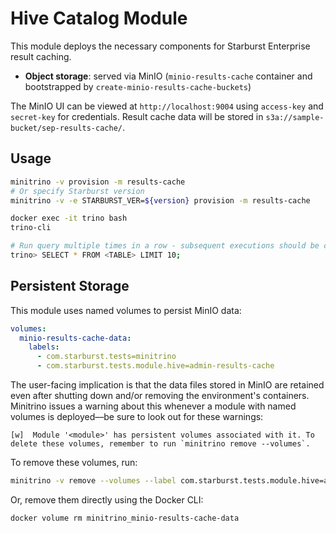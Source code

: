 # Hive Catalog Module

This module deploys the necessary components for Starburst Enterprise result
caching.

- **Object storage**: served via MinIO (`minio-results-cache` container and
  bootstrapped by `create-minio-results-cache-buckets`)

The MinIO UI can be viewed at `http://localhost:9004` using `access-key` and
`secret-key` for credentials. Result cache data will be stored in
`s3a://sample-bucket/sep-results-cache/`.

## Usage

```sh
minitrino -v provision -m results-cache
# Or specify Starburst version
minitrino -v -e STARBURST_VER=${version} provision -m results-cache

docker exec -it trino bash 
trino-cli

# Run query multiple times in a row - subsequent executions should be cached
trino> SELECT * FROM <TABLE> LIMIT 10;
```

## Persistent Storage

This module uses named volumes to persist MinIO data:

```yaml
volumes:
  minio-results-cache-data:
    labels:
      - com.starburst.tests=minitrino
      - com.starburst.tests.module.hive=admin-results-cache
```

The user-facing implication is that the data files stored in MinIO are retained
even after shutting down and/or removing the environment's containers. Minitrino
issues a warning about this whenever a module with named volumes is deployed––be
sure to look out for these warnings:

```log
[w]  Module '<module>' has persistent volumes associated with it. To delete these volumes, remember to run `minitrino remove --volumes`.
```

To remove these volumes, run:

```sh
minitrino -v remove --volumes --label com.starburst.tests.module.hive=admin-results-cache
```

Or, remove them directly using the Docker CLI:

```sh
docker volume rm minitrino_minio-results-cache-data
```
